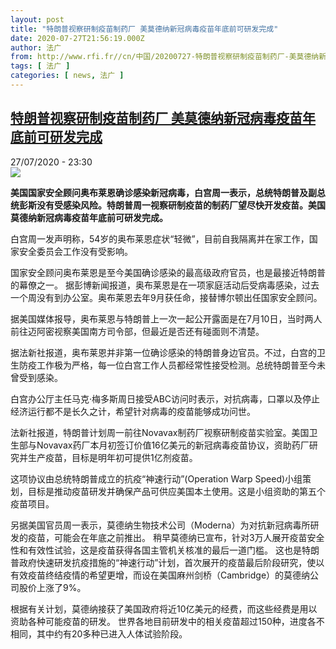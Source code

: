 ```yaml
---
layout: post
title: "特朗普视察研制疫苗制药厂 美莫德纳新冠病毒疫苗年底前可研发完成"
date: 2020-07-27T21:56:19.000Z
author: 法广
from: http://www.rfi.fr//cn/中国/20200727-特朗普视察研制疫苗制药厂-美莫德纳新冠病毒疫苗年底前可研发完成
tags: [ 法广 ]
categories: [ news, 法广 ]
---
```

<!--1595886979000-->
[特朗普视察研制疫苗制药厂 美莫德纳新冠病毒疫苗年底前可研发完成](http://www.rfi.fr//cn/%E4%B8%AD%E5%9B%BD/20200727-%E7%89%B9%E6%9C%97%E6%99%AE%E8%A7%86%E5%AF%9F%E7%A0%94%E5%88%B6%E7%96%AB%E8%8B%97%E5%88%B6%E8%8D%AF%E5%8E%82-%E7%BE%8E%E8%8E%AB%E5%BE%B7%E7%BA%B3%E6%96%B0%E5%86%A0%E7%97%85%E6%AF%92%E7%96%AB%E8%8B%97%E5%B9%B4%E5%BA%95%E5%89%8D%E5%8F%AF%E7%A0%94%E5%8F%91%E5%AE%8C%E6%88%90)
------

<div>
<div>27/07/2020 - 23:30</div><img src="https://s.rfi.fr/media/display/4d0e1186-d050-11ea-8fb2-005056bf87d6/w:310/p:16x9/2020-07-27T202838Z_629320902_RC2W1I9M3VK2_RTRMADP_3_HEALTH-CORONAVIRUS-USA.JPG"><p><strong>美国国家安全顾问奥布莱恩确诊感染新冠病毒，白宫周一表示，总统特朗普及副总统彭斯没有受感染风险。特朗普周一视察研制疫苗的制药厂望尽快开发疫苗。美国莫德纳新冠病毒疫苗年底前可研发完成。</strong></p><div class="t-content__body u-clearfix"><div class="m-interstitial"></div><p>白宫周一发声明称，54岁的奥布莱恩症状“轻微”，目前自我隔离并在家工作，国家安全委员会工作没有受影响。</p><p>国家安全顾问奥布莱恩是至今美国确诊感染的最高级政府官员，也是最接近特朗普的幕僚之一。 据彭博新闻报道，奥布莱恩是在一项家庭活动后受病毒感染，过去一个周没有到办公室。奥布莱恩去年9月获任命，接替博尔顿出任国家安全顾问。</p><p>据美国媒体报导，奥布莱恩与特朗普上一次一起公开露面是在7月10日，当时两人前往迈阿密视察美国南方司令部，但最近是否还有碰面则不清楚。</p><p>据法新社报道，奥布莱恩并非第一位确诊感染的特朗普身边官员。不过，白宫的卫生防疫工作极为严格，每一位白宫工作人员都经常性接受检测。总统特朗普至今未曾受到感染。</p><p>白宫办公厅主任马克·梅多斯周日接受ABC访问时表示，对抗病毒，口罩以及停止经济运行都不是长久之计，希望针对病毒的疫苗能够成功问世。</p><p>法新社报道，特朗普计划周一前往Novavax制药厂视察研制疫苗实验室。美国卫生部与Novavax药厂本月初签订价值16亿美元的新冠病毒疫苗协议，资助药厂研究并生产疫苗，目标是明年初可提供1亿剂疫苗。</p><p>这项协议由总统特朗普成立的抗疫“神速行动”(Operation Warp Speed)小组策划，目标是推动疫苗研发并确保产品可供应美国本土使用。这是小组资助的第五个疫苗项目。</p><p>另据美国官员周一表示，莫德纳生物技术公司（Moderna）为对抗新冠病毒所研发的疫苗，可能会在年底之前推出。 稍早莫德纳已宣布，针对3万人展开疫苗安全性和有效性试验，这是疫苗获得各国主管机关核准的最后一道门槛。 这也是特朗普政府快速研发抗疫措施的“神速行动”计划，首次展开的疫苗最后阶段研究，使以有效疫苗终结疫情的希望更增，而设在美国麻州剑桥（Cambridge）的莫德纳公司股价上涨了9%。</p><p>根据有关计划，莫德纳接获了美国政府将近10亿美元的经费，而这些经费是用以资助各种可能疫苗的研发。 世界各地目前研发中的相关疫苗超过150种，进度各不相同，其中约有20多种已进入人体试验阶段。</p><div class="o-self-promo o-self-promo--nl o-self-promo--hidden" data-selfpromo-newsletter></div><div class="o-self-promo o-self-promo--app o-self-promo--hidden" data-selfpromo-app></div></div>
</div>
